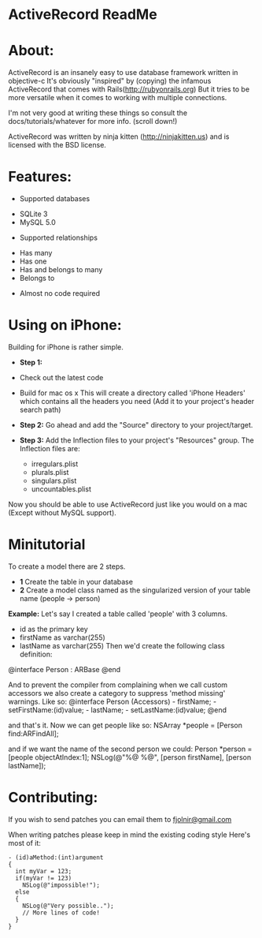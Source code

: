  ActiveRecord ReadMe
=====================

About:
======
ActiveRecord is an insanely easy to use database framework written in objective-c
It's obviously "inspired" by (copying) the infamous ActiveRecord that comes with Rails(http://rubyonrails.org)
But it tries to be more versatile when it comes to working with multiple connections.

I'm not very good at writing these things so consult the docs/tutorials/whatever for more info. (scroll down!)

ActiveRecord was written by ninja kitten (http://ninjakitten.us) and is licensed with the BSD license.

Features:
=========
 * Supported databases
  - SQLite 3
  - MySQL 5.0
 * Supported relationships
  - Has many
  - Has one
  - Has and belongs to many
  - Belongs to
 * Almost no code required

Using on iPhone:
====================
Building for iPhone is rather simple.
* **Step 1:**
 * Check out the latest code
 * Build for mac os x
This will create a directory called 'iPhone Headers' which contains all the headers you need (Add it to your project's header search path)

* **Step 2:**
Go ahead and add the "Source" directory to your project/target.

* **Step 3:**
Add the Inflection files to your project's "Resources" group. The Inflection files are:
	* irregulars.plist
	* plurals.plist
	* singulars.plist
	* uncountables.plist

Now you should be able to use ActiveRecord just like you would on a mac (Except without MySQL support).

Minitutorial
=============
To create a model there are 2 steps.
* **1** Create the table in your database
* **2** Create a model class named as the singularized version of your table name (people -> person)

**Example:**
Let's say I created a table called 'people' with 3 columns.
 - id as the primary key
 - firstName as varchar(255)
 - lastName  as varchar(255)
Then we'd create the following class definition:

@interface Person : ARBase
@end

And to prevent the compiler from complaining when we call custom accessors we also create a category
to suppress 'method missing' warnings. Like so:
	@interface Person (Accessors)
	- firstName;
	- setFirstName:(id)value;
	- lastName;
	- setLastName:(id)value;
	@end

and that's it. Now we can get people like so:
	NSArray *people = [Person find:ARFindAll];

and if we want the name of the second person we could:
	Person *person = [people objectAtIndex:1];
	NSLog(@"%@ %@", [person firstName], [person lastName]);

Contributing:
=============
If you wish to send patches you can email them to fjolnir@gmail.com

When writing patches please keep in mind the existing coding style
Here's most of it:

	- (id)aMethod:(int)argument
	{
	  int myVar = 123;
	  if(myVar != 123)
	    NSLog(@"impossible!");
	  else
	  {
	    NSLog(@"Very possible..");
	    // More lines of code!
	  }
	}
